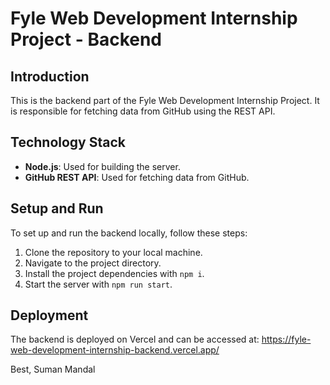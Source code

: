 # Fyle Web Development Internship Project - Backend

## Introduction

This is the backend part of the Fyle Web Development Internship Project. It is responsible for fetching data from GitHub using the REST API.

## Technology Stack

- **Node.js**: Used for building the server.
- **GitHub REST API**: Used for fetching data from GitHub.

## Setup and Run

To set up and run the backend locally, follow these steps:

1. Clone the repository to your local machine.
2. Navigate to the project directory.
3. Install the project dependencies with `npm i`.
4. Start the server with `npm run start`.

## Deployment

The backend is deployed on Vercel and can be accessed at: https://fyle-web-development-internship-backend.vercel.app/

Best,
Suman Mandal
